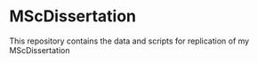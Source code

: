 # MScDissertation
This repository contains the data and scripts for replication of my MScDissertation
